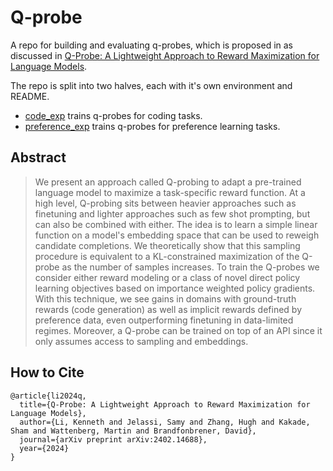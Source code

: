 # Q-probe

A repo for building and evaluating q-probes, which is proposed in as discussed in [Q-Probe: A Lightweight Approach to Reward Maximization for Language Models](https://arxiv.org/html/2402.14688v1). 

The repo is split into two halves, each with it's own environment and README.

- [code_exp](code_exp/README.md) trains q-probes for coding tasks.
- [preference_exp](preference_exp/README.md) trains q-probes for preference learning tasks.


## Abstract

> We present an approach called Q-probing to adapt a pre-trained language model to maximize a task-specific reward function. At a high level, Q-probing sits between heavier approaches such as finetuning and lighter approaches such as few shot prompting, but can also be combined with either. The idea is to learn a simple linear function on a model's embedding space that can be used to reweigh candidate completions. We theoretically show that this sampling procedure is equivalent to a KL-constrained maximization of the Q-probe as the number of samples increases. To train the Q-probes we consider either reward modeling or a class of novel direct policy learning objectives based on importance weighted policy gradients. With this technique, we see gains in domains with ground-truth rewards (code generation) as well as implicit rewards defined by preference data, even outperforming finetuning in data-limited regimes. Moreover, a Q-probe can be trained on top of an API since it only assumes access to sampling and embeddings.

## How to Cite

```
@article{li2024q,
  title={Q-Probe: A Lightweight Approach to Reward Maximization for Language Models},
  author={Li, Kenneth and Jelassi, Samy and Zhang, Hugh and Kakade, Sham and Wattenberg, Martin and Brandfonbrener, David},
  journal={arXiv preprint arXiv:2402.14688},
  year={2024}
}
```

